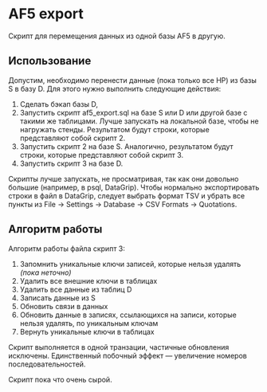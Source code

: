 # AF5 export

Скрипт для перемещения данных из одной базы AF5 в другую.

## Использование

Допустим, необходимо перенести данные (пока только все НР) из базы S в базу D. Для этого нужно выполнить следующие действия:

1. Сделать бэкап базы D,
2. Запустить скрипт af5_export.sql на базе S или D или другой базе с такими же таблицами. Лучше запускать на локальной базе, чтобы не нагружать стенды. Результатом будут строки, которые представляют собой скрипт 2.
3. Запустить скрипт 2 на базе S. Аналогично, результатом будут строки, которые представляют собой скрипт 3.
4. Запустить скрипт 3 на базе D.

Скрипты лучше запускать, не просматривая, так как они довольно большие (например, в psql, DataGrip). Чтобы нормально экспортировать строки в файл в DataGrip, следует выбрать формат TSV и убрать все пункты из File -> Settings -> Database -> CSV Formats -> Quotations.

## Алгоритм работы

Алгоритм работы файла скрипт 3:

1. Запомнить уникальные ключи записей, которые нельзя удалять _(пока неточно)_
2. Удалить все внешние ключи в таблицах
3. Удалить все данные из таблиц D
4. Записать данные из S
5. Обновить связи в данных
6. Обновить данные в записях, ссылающихся на записи, которые нельзя удалять, по уникальным ключам
7. Вернуть уникальные ключи в таблицах

Скрипт выполняется в одной транзации, частичные обновления исключены. Единственный побочный эффект — увеличение номеров последовательностей.

Скрипт пока что очень сырой.
